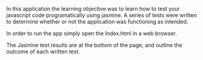 In this application the learning objective was to learn how to test your 
javascript code programatically using jasmine. A series of tests were 
written to determine whether or not the application was functioning as 
intended. 

In order to run the app simply open the Index.html in a web browser. 

The Jasmine test results are at the bottom of the page, and outline the 
outcome of each written test. 